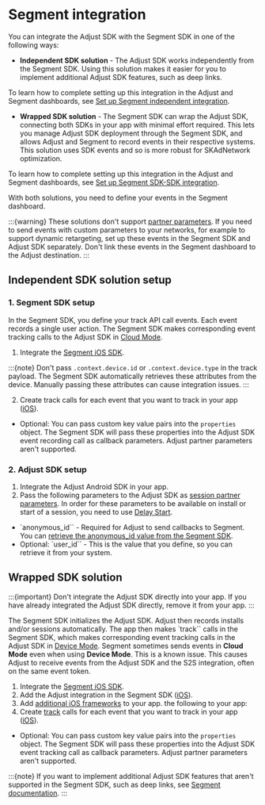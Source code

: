 # Segment integration

You can integrate the Adjust SDK with the Segment SDK in one of the following ways:

- __Independent SDK solution__ - The Adjust SDK works independently from the Segment SDK. Using this solution makes it easier for you to implement additional Adjust SDK features, such as deep links.

To learn how to complete setting up this integration in the Adjust and Segment dashboards, see [Set up Segment independent integration](https://help.adjust.com/en/article/set-up-segment-independent-integration).

- __Wrapped SDK solution__ - The Segment SDK can wrap the Adjust SDK, connecting both SDKs in your app with minimal effort required. This lets you manage Adjust SDK deployment through the Segment SDK, and allows Adjust and Segment to record events in their respective systems. This solution uses SDK events and so is more robust for SKAdNetwork optimization.

To learn how to complete setting up this integration in the Adjust and Segment dashboards, see [Set up Segment SDK-SDK integration](https://help.adjust.com/en/article/set-up-segment-sdk-sdk-integration).

With both solutions, you need to define your events in the Segment dashboard.

:::{warning}
These solutions don't support [partner parameters](https://help.adjust.com/en/article/record-events-ios-sdk#add-partner-parameters). If you need to send events with custom parameters to your networks, for example to support dynamic retargeting, set up these events in the Segment SDK and Adjust SDK separately. Don't link these events in the Segment dashboard to the Adjust destination.
:::

## Independent SDK solution setup

### 1. Segment SDK setup

In the Segment SDK, you define your track API call events. Each event records a single user action. The Segment SDK makes corresponding event tracking calls to the Adjust SDK in [Cloud Mode](https://segment.com/docs/connections/destinations/#connection-modes).

1. Integrate the [Segment iOS SDK](https://segment.com/docs/connections/sources/catalog/libraries/mobile/ios/).

:::{note}
Don't pass `.context.device.id` or `.context.device.type` in the track payload. The Segment SDK automatically retrieves these attributes from the device. Manually passing these attributes can cause integration issues.
:::

2. Create track calls for each event that you want to track in your app ([iOS](https://segment.com/docs/connections/sources/catalog/libraries/mobile/ios/#track)).

- Optional: You can pass custom key value pairs into the `properties` object. The Segment SDK will pass these properties into the Adjust SDK event recording call as callback parameters. Adjust partner parameters aren't supported.

### 2. Adjust SDK setup

1. Integrate the Adjust Android SDK in your app.
2. Pass the following parameters to the Adjust SDK as [session partner parameters](https://help.adjust.com/en/article/session-parameters-ios-sdk#session-partner-parameters). In order for these parameters to be available on install or start of a session, you need to use [Delay Start](https://help.adjust.com/en/article/session-parameters-ios-sdk#delay-start).
- `anonymous_id`` - Required for Adjust to send callbacks to Segment. You can [retrieve the anonymous_id value from the Segment SDK](https://segment.com/docs/connections/sources/catalog/libraries/mobile/ios/#anonymousid).
- Optional: `user_id`` - This is the value that you define, so you can retrieve it from your system.

## Wrapped SDK solution

:::{important}
Don't integrate the Adjust SDK directly into your app. If you have already integrated the Adjust SDK directly, remove it from your app.
:::

The Segment SDK initializes the Adjust SDK. Adjust then records installs and/or sessions automatically. The app then makes `track`` calls in the Segment SDK, which makes corresponding event tracking calls in the Adjust SDK in [Device Mode](https://segment.com/docs/connections/destinations/#connection-modes). Segment sometimes sends events in __Cloud Mode__ even when using __Device Mode__. This is a known issue. This causes Adjust to receive events from the Adjust SDK and the S2S integration, often on the same event token.

1. Integrate the [Segment iOS SDK](https://segment.com/docs/connections/sources/catalog/libraries/mobile/ios/).
2. Add the Adjust integration in the Segment SDK ([iOS](https://segment.com/docs/connections/destinations/catalog/adjust/#ios)).
3. Add [additional iOS frameworks](https://help.adjust.com/en/article/get-started-ios-sdk#add-ios-frameworks) to your app. the following to your app:
4. Create [track](https://segment.com/docs/connections/spec/track/) calls for each event that you want to track in your app ([iOS](https://segment.com/docs/connections/sources/catalog/libraries/mobile/ios/#track)).
- Optional: You can pass custom key value pairs into the `properties` object. The Segment SDK will pass these properties into the Adjust SDK event tracking call as callback parameters. Adjust partner parameters aren't supported.

:::{note}
If you want to implement additional Adjust SDK features that aren't supported in the Segment SDK, such as deep links, see [Segment documentation](https://segment.com/docs/connections/sources/catalog/libraries/mobile/ios/ios-faqs/#how-do-i-know-when-a-destination-is-initialized).
:::